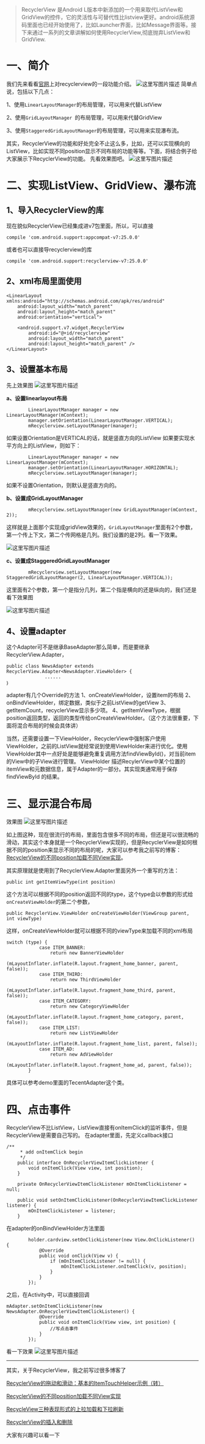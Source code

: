 >RecyclerView 是Android L版本中新添加的一个用来取代ListView和GridView的控件，它的灵活性与可替代性比listview更好。android系统源码里面也已经开始使用了，比如Launcher界面，比如Message界面等。接下来通过一系列的文章讲解如何使用RecyclerView,彻底抛弃ListView和GridView.

# 一、简介

我们先来看看[官网](https://developer.android.com/guide/topics/ui/layout/recyclerview.html)上对recyclerview的一段功能介绍。
![这里写图片描述](https://github.com/AdleyLong/RecyclerViewDemo/blob/master/screenshots/recyclerview.png)
简单点说，包括以下几点：

1、使用`LinearLayoutManager`的布局管理，可以用来代替ListView

2、使用`GridLayoutManager `的布局管理，可以用来代替GridView

3、使用`StaggeredGridLayoutManager`的布局管理，可以用来实现瀑布流。


其实，RecyclerView的功能和好处完全不止这么多，比如，还可以实现横向的ListView，比如实现不同position显示不同布局的功能等等。下面，将结合例子给大家展示下RecyclerView的功能。
先看效果图吧。
![这里写图片描述](https://github.com/AdleyLong/RecyclerViewDemo/blob/master/screenshots/all.gif)


# 二、实现ListView、GridView、瀑布流

## 1、导入RecyclerView的库

现在貌似RecyclerView已经集成进v7包里面，所以，可以直接

```
compile 'com.android.support:appcompat-v7:25.0.0'
```
或者也可以直接导recyclerview的库

```
compile 'com.android.support:recyclerview-v7:25.0.0'
```

## 2、xml布局里面使用

```
<LinearLayout xmlns:android="http://schemas.android.com/apk/res/android"
    android:layout_width="match_parent"
    android:layout_height="match_parent"
    android:orientation="vertical">

    <android.support.v7.widget.RecyclerView
        android:id="@+id/recyclerview"
        android:layout_width="match_parent"
        android:layout_height="match_parent" />
</LinearLayout>
```

## 3、设置基本布局

先上效果图
![这里写图片描述](https://github.com/AdleyLong/RecyclerViewDemo/blob/master/screenshots/2.gif)

**a、设置linearlayout布局**
```
        LinearLayoutManager manager = new LinearLayoutManager(mContext);
        manager.setOrientation(LinearLayoutManager.VERTICAL);
        mRecyclerview.setLayoutManager(manager);
```
如果设置Orientation是VERTICAL的话，就是竖直方向的ListView
如果要实现水平方向上的ListView，则如下：
```
        LinearLayoutManager manager = new LinearLayoutManager(mContext);
        manager.setOrientation(LinearLayoutManager.HORIZONTAL);
        mRecyclerview.setLayoutManager(manager);
```
如果不设置Orientation，则默认是竖直方向的。

**b、设置成GridLayoutManager**

```
        mRecyclerview.setLayoutManager(new GridLayoutManager(mContext, 2));
```

这样就是上面那个实现成gridView效果的，`GridLayoutManager`里面有2个参数，第一个传上下文，第二个传网格是几列。我们设置的是2列。看一下效果。

![这里写图片描述](https://github.com/AdleyLong/RecyclerViewDemo/blob/master/screenshots/3.gif)

**c、设置成StaggeredGridLayoutManager**

```
        mRecyclerview.setLayoutManager(new StaggeredGridLayoutManager(2, LinearLayoutManager.VERTICAL));
```
这里面有2个参数，第一个是指分几列，第二个指是横向的还是纵向的，我们还是看下效果图

![这里写图片描述](https://github.com/AdleyLong/RecyclerViewDemo/blob/master/screenshots/4.gif)

## 4、设置adapter
这个Adapter可不是继承BaseAdapter那么简单，而是要继承RecyclerView.Adapter，

```
public class NewsAdapter extends RecyclerView.Adapter<NewsAdapter.ViewHolder> {
              ......
｝
```
adapter有几个Override的方法
1、onCreateViewHolder，设置item的布局
2、onBindViewHolder，绑定数据，类似于之前ListView的getView
3、getItemCount，recyclerView显示多少项。
4、getItemViewType，根据position返回类型，返回的类型传给onCreateViewHolder。（这个方法很重要，下面将混合布局的时候会具体讲）


当然，还需要设置一下ViewHolder，RecyclerView中强制客户使用ViewHolder，之前的ListView就经常说到使用ViewHolder来进行优化。使用ViewHolder其中一点好处是能够避免重复调用方法findViewById()，对当前item的View中的子View进行管理。
ViewHolder 描述RecylerView中某个位置的itemView和元数据信息，属于Adapter的一部分。其实现类通常用于保存 findViewById 的结果。

# 三、显示混合布局
效果图
![这里写图片描述](https://github.com/AdleyLong/RecyclerViewDemo/blob/master/screenshots/1.gif)

如上图这种，现在很流行的布局，里面包含很多不同的布局，但还是可以很流畅的滑动，其实这个本身就是一个RecyclerView实现的，但是RecyclerView是如何根据不同的position来显示不同的布局的呢，大家可以参考我之前写的博客： [RecyclerView的不同position加载不同View实现](http://blog.csdn.net/picasso_l/article/details/50697844)。

其实原理就是使用到了RecyclerView.Adapter里面另外一个重写的方法：

```
public int getItemViewType(int position)
```
这个方法可以根据不同的position返回不同的type，这个type会以参数的形式给`onCreateViewHolder`的第二个参数，

```
public RecyclerView.ViewHolder onCreateViewHolder(ViewGroup parent, int viewType) 
```
这样，onCreateViewHolder就可以根据不同的viewType来加载不同的xml布局

```
switch (type) {
            case ITEM_BANNER:
                return new BannerViewHolder
                        (mLayoutInflater.inflate(R.layout.fragment_home_banner, parent, false));
            case ITEM_THIRD:
                return new ThirdViewHolder
                        (mLayoutInflater.inflate(R.layout.fragment_home_third, parent, false));
            case ITEM_CATEGORY:
                return new CategoryViewHolder
                        (mLayoutInflater.inflate(R.layout.fragment_home_category, parent, false));
            case ITEM_LIST:
                return new ListViewHolder
                        (mLayoutInflater.inflate(R.layout.fragment_home_list, parent, false));
            case ITEM_AD:
                return new AdViewHolder
                        (mLayoutInflater.inflate(R.layout.fragment_home_ad, parent, false));
        }
```
具体可以参考demo里面的TecentAdapter这个类。

# 四、点击事件
RecyclerView不比ListView，ListView直接有onItemClick的监听事件，但是RecyclerView是需要自己写的。
在adapter里面，先定义callback接口

```
/**
     * add onItemClick begin
     */
    public interface OnRecyclerViewItemClickListener {
        void onItemClick(View view, int position);
    }

    private OnRecyclerViewItemClickListener mOnItemClickListener = null;

    public void setOnItemClickListener(OnRecyclerViewItemClickListener listener) {
        mOnItemClickListener = listener;
    }
```
在adapter的onBindViewHolder方法里面

```
        holder.cardview.setOnClickListener(new View.OnClickListener() {
            @Override
            public void onClick(View v) {
                if (mOnItemClickListener != null) {
                    mOnItemClickListener.onItemClick(v, position);
                }
            }
        });
```

之后，在Activity中，可以直接回调

```
mAdapter.setOnItemClickListener(new NewsAdapter.OnRecyclerViewItemClickListener() {
            @Override
            public void onItemClick(View view, int position) {
                //写点击事件
            }
        });
```

看一下效果
![这里写图片描述](https://github.com/AdleyLong/RecyclerViewDemo/blob/master/screenshots/5.gif)

---
其实，关于RecyclerView，我之前写过很多博客了

[RecyclerView的拖动和滑动：基本的ItemTouchHelper示例（转）](http://blog.csdn.net/picasso_l/article/details/49679059)

[RecyclerView的不同position加载不同View实现](http://blog.csdn.net/picasso_l/article/details/50697844)

[RecycleView三种表现形式的上拉加载和下拉刷新](http://blog.csdn.net/picasso_l/article/details/49275923)

[RecyclerView的插入和删除](http://blog.csdn.net/picasso_l/article/details/51691629)

大家有兴趣可以看一下
